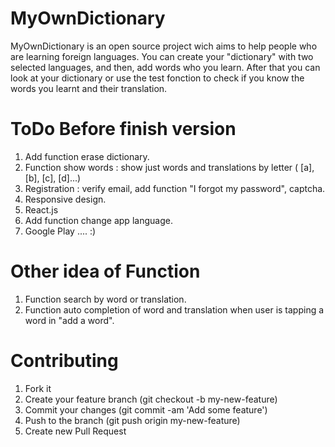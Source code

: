 MyOwnDictionary
===============

MyOwnDictionary is an open source project wich aims to help people who are learning foreign languages.
You can create your "dictionary" with two selected languages, and then, add words who you learn.
After that you can look at your dictionary or use the test fonction to check if you know the words you
learnt and their translation.


ToDo Before finish version
========================
1. Add function erase dictionary.
2. Function show words : show just words and translations by letter ( [a], [b], [c], [d]...)
3. Registration : verify email, add function "I forgot my password", captcha.
4. Responsive design.
5. React.js
6. Add function change app language.
7. Google Play .... :)


Other idea of Function
======================
1. Function search by word or translation.
2. Function auto completion of word and translation when user is tapping a word in "add a word".


Contributing
============

1. Fork it
2. Create your feature branch (git checkout -b my-new-feature)
3. Commit your changes (git commit -am 'Add some feature')
4. Push to the branch (git push origin my-new-feature)
5. Create new Pull Request
